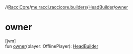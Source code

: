 //[RacciCore](../../../index.md)/[me.racci.raccicore.builders](../index.md)/[HeadBuilder](index.md)/[owner](owner.md)

# owner

[jvm]\
fun [owner](owner.md)(player: OfflinePlayer): [HeadBuilder](index.md)
